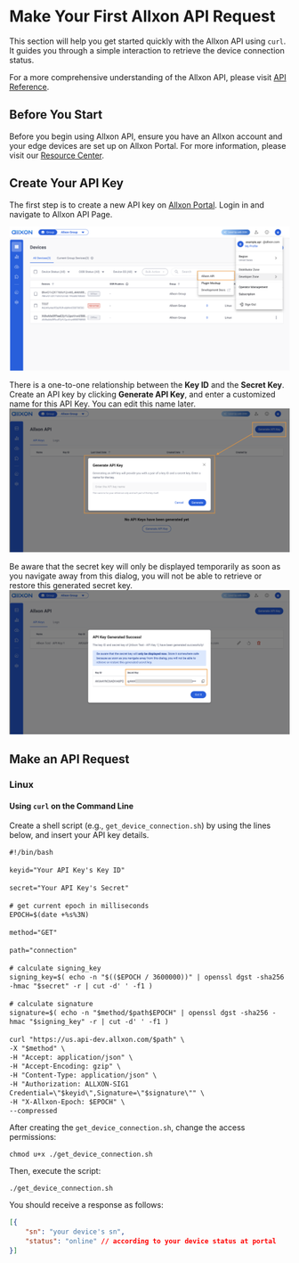 # Make Your First Allxon API Request

This section will help you get started quickly with the Allxon API using `curl`. It guides you through a simple interaction to retrieve the device connection status. 

For a more comprehensive understanding of the Allxon API, please visit [API Reference](./APIOverview.md).


## Before You Start
Before you begin using Allxon API, ensure you have an Allxon account and your edge devices are set up on Allxon Portal. For more information, please visit our [Resource Center](https://www.allxon.com/knowledge).


## Create Your API Key
The first step is to create a new API key on [Allxon Portal](https://dms.allxon.com/developer/apikeys). 
Login in and navigate to Allxon API Page.

![apiEntryPoint](_img/apiEntryPoint.png)

There is a one-to-one relationship between the **Key ID** and the **Secret Key**.
Create an API key by clicking **Generate API Key**, and enter a customized name for this API Key. You can edit this name later.
![generateApiKeyDialog](_img/generateApiKeyDialog.png)

Be aware that the secret key will only be displayed temporarily as soon as you navigate away from this dialog, you will not be able to retrieve or restore this generated secret key.
![apiKeyDialog](_img/apiKeyDialog.png)

## Make an API Request

### Linux

#### Using `curl` on the Command Line

Create a shell script (e.g., `get_device_connection.sh`) by using the lines below, and insert your API key details.


```shell
#!/bin/bash

keyid="Your API Key's Key ID"

secret="Your API Key's Secret"

# get current epoch in milliseconds
EPOCH=$(date +%s%3N)

method="GET"

path="connection"

# calculate signing_key
signing_key=$( echo -n "$(($EPOCH / 3600000))" | openssl dgst -sha256 -hmac "$secret" -r | cut -d' ' -f1 )

# calculate signature
signature=$( echo -n "$method/$path$EPOCH" | openssl dgst -sha256 -hmac "$signing_key" -r | cut -d' ' -f1 )

curl "https://us.api-dev.allxon.com/$path" \
-X "$method" \
-H "Accept: application/json" \
-H "Accept-Encoding: gzip" \
-H "Content-Type: application/json" \
-H "Authorization: ALLXON-SIG1 Credential=\"$keyid\",Signature=\"$signature\"" \
-H "X-Allxon-Epoch: $EPOCH" \
--compressed
```
After creating the `get_device_connection.sh`, change the access permissions:

```shell
chmod u+x ./get_device_connection.sh
```

Then, execute the script:

```shell
./get_device_connection.sh
```

You should receive a response as follows:

```json
[{
    "sn": "your device's sn",
    "status": "online" // according to your device status at portal
}]
```